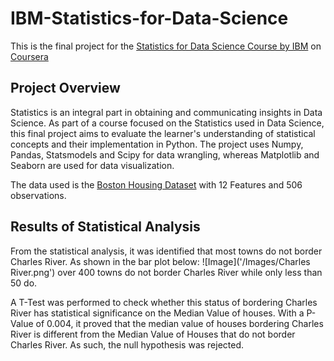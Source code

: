 # IBM-Statistics-for-Data-Science

This is the final project for the [Statistics for Data Science Course by IBM](
https://www.coursera.org/learn/statistics-for-data-science-python) on [Coursera](https://www.coursera.org/)

## Project Overview

Statistics is an integral part in obtaining and communicating insights in Data Science. As part of a course focused on the Statistics used in Data Science, this final project aims to evaluate the learner's understanding of statistical concepts and their implementation in Python. The project uses Numpy, Pandas, Statsmodels and Scipy for data wrangling, whereas Matplotlib and Seaborn are used for data visualization.

The data used is the [Boston Housing Dataset](https://cf-courses-data.s3.us.cloud-object-storage.appdomain.cloud/IBMDeveloperSkillsNetwork-ST0151EN-SkillsNetwork/labs/boston_housing.csv') with 12 Features and 506 observations.

## Results of Statistical Analysis
From the statistical analysis, it was identified that most towns do not border Charles River. As shown in the bar plot below: 
![Image]('/Images/Charles River.png') over 400 towns do not border Charles River while only less than 50 do.

A T-Test was performed to check whether this status of bordering Charles River has statistical significance on the Median Value of houses. With a P-Value of 0.004, it proved that the median value of houses bordering Charles River is different from the Median Value of Houses that do not border Charles River. As such, the null hypothesis was rejected.

